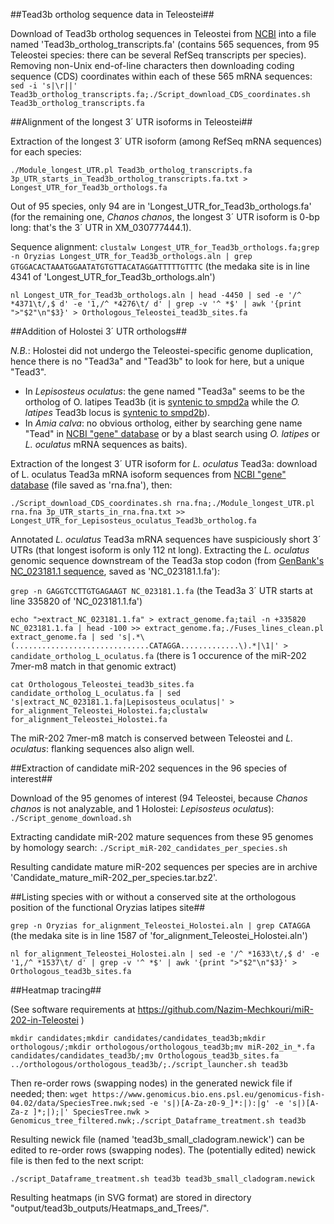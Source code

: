 ##Tead3b ortholog sequence data in Teleostei##

Download of Tead3b ortholog sequences in Teleostei from [NCBI](https://www.ncbi.nlm.nih.gov/gene/794293/ortholog/?scope=32443) into a file named 'Tead3b_ortholog_transcripts.fa' (contains 565 sequences, from 95 Teleostei species: there can be several RefSeq transcripts per species). Removing non-Unix end-of-line characters then downloading coding sequence (CDS) coordinates within each of these 565 mRNA sequences:
``sed -i 's|\r||' Tead3b_ortholog_transcripts.fa;./Script_download_CDS_coordinates.sh Tead3b_ortholog_transcripts.fa``

##Alignment of the longest 3´ UTR isoforms in Teleostei##

Extraction of the longest 3´ UTR isoform (among RefSeq mRNA sequences) for each species:

``./Module_longest_UTR.pl Tead3b_ortholog_transcripts.fa 3p_UTR_starts_in_Tead3b_ortholog_transcripts.fa.txt > Longest_UTR_for_Tead3b_orthologs.fa``

Out of 95 species, only 94 are in 'Longest\_UTR\_for\_Tead3b\_orthologs.fa' (for the remaining one, _Chanos chanos_, the longest 3´ UTR isoform is 0-bp long: that's the 3´ UTR in XM\_030777444.1).

Sequence alignment:
``clustalw Longest_UTR_for_Tead3b_orthologs.fa;grep -n Oryzias Longest_UTR_for_Tead3b_orthologs.aln | grep GTGGACACTAAATGGAATATGTGTTACATAGGATTTTTGTTTC`` (the medaka site is in line 4341 of 'Longest\_UTR\_for\_Tead3b\_orthologs.aln')

``nl Longest_UTR_for_Tead3b_orthologs.aln | head -4450 | sed -e '/^ *4371\t/,$ d' -e '1,/^ *4276\t/ d' | grep -v '^ *$' | awk '{print ">"$2"\n"$3}' > Orthologous_Teleostei_tead3b_sites.fa``


##Addition of Holostei 3´ UTR orthologs##

_N.B._: Holostei did not undergo the Teleostei-specific genome duplication, hence there is no "Tead3a" and "Tead3b" to look for here, but a unique "Tead3".

* In _Lepisosteus oculatus_: the gene named "Tead3a" seems to be the ortholog of O. latipes Tead3b (it is [syntenic to smpd2a](https://www.ncbi.nlm.nih.gov/gene/?term=Lepisosteus+oculatus+%5Borgn%5D+tead3) while the _O. latipes_ Tead3b locus is [syntenic to smpd2b](https://www.ncbi.nlm.nih.gov/gene/101169194)).
* In _Amia calva_: no obvious ortholog, either by searching gene name "Tead" in [NCBI "gene" database](https://www.ncbi.nlm.nih.gov/gene/?term=) or by a blast search using _O. latipes_ or _L. oculatus_ mRNA sequences as baits).

Extraction of the longest 3´ UTR isoform for _L. oculatus_ Tead3a: download of L. oculatus Tead3a mRNA isoform sequences from [NCBI "gene" database](https://www.ncbi.nlm.nih.gov/datasets/gene/id/102684909/products/) (file saved as 'rna.fna'), then:

``./Script_download_CDS_coordinates.sh rna.fna;./Module_longest_UTR.pl rna.fna 3p_UTR_starts_in_rna.fna.txt >> Longest_UTR_for_Lepisosteus_oculatus_Tead3b_ortholog.fa``

Annotated _L. oculatus_ Tead3a mRNA sequences have suspiciously short 3´ UTRs (that longest isoform is only 112 nt long). Extracting the _L. oculatus_ genomic sequence downstream of the Tead3a stop codon (from [GenBank's NC\_023181.1 sequence](https://www.ncbi.nlm.nih.gov/nuccore/NC_023181.1/?report=fasta), saved as 'NC\_023181.1.fa'):

``grep -n GAGGTCCTTGTGAGAAGT NC_023181.1.fa`` (the Tead3a 3´ UTR starts at line 335820 of 'NC\_023181.1.fa')

``echo ">extract_NC_023181.1.fa" > extract_genome.fa;tail -n +335820 NC_023181.1.fa | head -100 >> extract_genome.fa;./Fuses_lines_clean.pl extract_genome.fa | sed 's|.*\(..............................CATAGGA.............\).*|\1|' > candidate_ortholog_L_oculatus.fa`` (there is 1 occurence of the miR-202 7mer-m8 match in that genomic extract)

``cat Orthologous_Teleostei_tead3b_sites.fa candidate_ortholog_L_oculatus.fa | sed 's|extract_NC_023181.1.fa|Lepisosteus_oculatus|' > for_alignment_Teleostei_Holostei.fa;clustalw for_alignment_Teleostei_Holostei.fa``

The miR-202 7mer-m8 match is conserved between Teleostei and _L. oculatus_: flanking sequences also align well.

##Extraction of candidate miR-202 sequences in the 96 species of interest##

Download of the 95 genomes of interest (94 Teleostei, because _Chanos chanos_ is not analyzable, and 1 Holostei: _Lepisosteus oculatus_):
``./Script_genome_download.sh``

Extracting candidate miR-202 mature sequences from these 95 genomes by homology search:
``./Script_miR-202_candidates_per_species.sh``

Resulting candidate mature miR-202 sequences per species are in archive 'Candidate\_mature\_miR-202\_per\_species.tar.bz2'.


##Listing species with or without a conserved site at the orthologous position of the functional Oryzias latipes site##

``grep -n Oryzias for_alignment_Teleostei_Holostei.aln | grep CATAGGA`` (the medaka site is in line 1587 of 'for\_alignment\_Teleostei\_Holostei.aln')

``nl for_alignment_Teleostei_Holostei.aln | sed -e '/^ *1633\t/,$ d' -e '1,/^ *1537\t/ d' | grep -v '^ *$' | awk '{print ">"$2"\n"$3}' > Orthologous_tead3b_sites.fa``

##Heatmap tracing##

(See software requirements at https://github.com/Nazim-Mechkouri/miR-202-in-Teleostei )

``mkdir candidates;mkdir candidates/candidates_tead3b;mkdir orthologous/;mkdir orthologous/orthologous_tead3b;mv miR-202_in_*.fa candidates/candidates_tead3b/;mv Orthologous_tead3b_sites.fa ../orthologous/orthologous_tead3b/;./script_launcher.sh tead3b``

Then re-order rows (swapping nodes) in the generated newick file if needed; then:
``wget https://www.genomicus.bio.ens.psl.eu/genomicus-fish-04.02/data/SpeciesTree.nwk;sed -e 's|)[A-Za-z0-9_]*:|):|g' -e 's|)[A-Za-z ]*;|);|' SpeciesTree.nwk > Genomicus_tree_filtered.nwk;./script_Dataframe_treatment.sh tead3b``

Resulting newick file (named 'tead3b\_small\_cladogram.newick') can be edited to re-order rows (swapping nodes). The (potentially edited) newick file is then fed to the next script:

``./script_Dataframe_treatment.sh tead3b tead3b_small_cladogram.newick``

Resulting heatmaps (in SVG format) are stored in directory "output/tead3b\_outputs/Heatmaps\_and\_Trees/".
